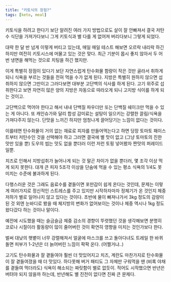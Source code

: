 ```yaml
---
title: "키토식의 장점?"
tags: [keto, meal]
---
```


키토식을 하려고 한다기 보단 알려진 여러 가지 방법으로도 살이 잘 안빠져서 결국 저탄수 식단을 가져가다보니 그게 키토식과 별 다를 게 없어져 버리다보니 그렇게 되었다.

대략 한 달 반 넘게 이렇게 버티고 있는데, 매일 매일 테스트 해보면 오르락 내리락 하긴 하지만 여전히 키토시스에 머물고 있는 것은 맞다. 최근 기분이 몹시 좋지 않아서 두 어번 냉면을 해먹는 것으로 치팅을 하긴 했지만.

이게 특별히 장점이 있다기 보단 자연스럽게 탄수화물 함량이 작은 것만 골라서 취하게 되니 식욕을 부르는 것들을 전혀 먹을 수가 없게 된다. 지방은 특별히 원하지 않으면 섭취하지 않으면 그만이고 그러다보면 대부분 고단백의 식사를 하게 된다. 고기 위주로 섭취한다고 보면 자연히 많은 양의 지방은 자동으로 따라오게 되니 고지방 식이를 하게 되는 것이고. 

고단백으로 먹어야 한다고 해서 내내 단백질 파우더만 또는 단백질 쉐이크만 먹을 수 있는 게 아니다. 또 캐인슈가와 달리 합성 감미료는 설탕이 일으키는 강렬한 끌림/식욕을 가져다주지 않는다. 단맛을 느끼긴 하지만 엄청나게 끌어당기는 느낌이 없다는 것이다. 

이를테면 탄수화물이 거의 없는 재료로 피자를 만들어먹는다고 하면 당장 토마토 패이스트부터 저탄수인 것을 선택해야 하고 그러면 결국에 별 맛이 없고 (그냥 토마토의 진한 맛만 있을 뿐) 도우의 씹는 맛도 없을 뿐더러 이런 저런 토핑 넣어봤자 짠맛의 퍼레이드 일뿐. 

치즈로 인해서 지방섭취가 늘어나게 되는 것 말곤 차이가 없을 뿐더러, 몇 조각 이상 먹게 되지 못한다. 대개 큰 피자 5조각 이상을 단숨에 먹을 수 있는 평소 식욕의 1/4도 못 미치는 수준에 불과하게 된다. 

다행스러운 것은 그래도 음료수를 곁들이면 포만감이 쉽게 온다는 것인데, 문제는 이렇게 여러가지로 정신적인 스트레스를 주고 있지만 시작하자마자 정체기가 온 것인지 체중저하가 별로 일어나지 않고 있다는 것이다. 초반에 물이 빠져나가서 3kg 정도의 감량이 된 것 외엔 눈바디로 봤을 때 체지방의 변화가 없어보이는 것이나 체중 역시나 1kg 정도 왔다갔다 하는 것이나 말이다.

예전에 시도했을 때는 슬금슬금 체중 감소의 경향이 뚜렷했던 것을 생각해보면 분명히 코로나 시절이라 활동량이 많이 줄어버린 것이 확연히 영향을 미치는 것인가보다 한다. 

벌써 대낮의 햇볕이 너무 강렬해져서 얼굴에 마스크를 쓰고 돌아다녀도 트레일 한 바퀴 돌면 피부가 1-2년은 더 늙어버린 느낌이 팍팍 온다. (어쩔거냐..)

고기도 탄수화물과 잘 곁들여야 훨씬 더 맛있어지고 치즈, 계란도 마찬가지로 탄수화물이 잘 곁들여졌을 때 더 맛있다. 하다못해 버거 패티도 그 자체만 구워먹을 땐 (비록 야채를 곁들여 먹더라도) 식욕이 해소되는 짜릿함이 별로 없듯이. 적어도 시작했으면 반년은 버텨야 되지 않을까 하는데, 반년해도 별 진전이 없다면 진짜 큰 문제다. 